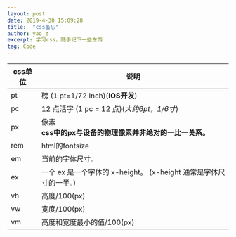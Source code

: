 ```yaml
---
layout: post
date: 2019-4-30 15:09:28
title:  "css备忘"
author: yao_z
excerpt: 学习css，随手记下一些东西
tag: Code
---
```


css单位 | 说明
---|---
pt | 磅 (1 pt=1/72 Inch)(**IOS开发**)
pc | 12 点活字 (1 pc = 12 点)(*大约6pt，1/6寸*)
px | 像素<br/>**css中的px与设备的物理像素并非绝对的一比一关系。**
rem | html的fontsize
em | 当前的字体尺寸。
ex | 一个 ex 是一个字体的 x-height。 (x-height 通常是字体尺寸的一半。)
vh | 高度/100(px)
vw | 宽度/100(px)
vm | 高度和宽度最小的值/100(px)